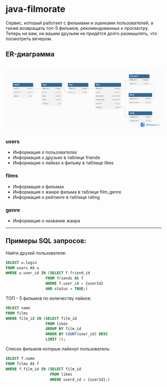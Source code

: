 # java-filmorate

Cервис, который работает с фильмами и оценками пользователей, а также возвращать топ-5 фильмов, рекомендованных к просмотру. Теперь ни вам, ни вашим друзьям не придётся долго размышлять, что посмотреть вечером.

## ER-диаграмма

![filmorate ER](/assets/images/er.png)
---
### users
- Информация о пользователях
- Информация о друзьях в таблице friends
- Информация о лайках к фильму в таблице likes

### films
- Информация о фильмах
- Информация о жанре фильма в таблице film_genre
- Информация о рейтинге в таблице rating

### genre
- Информация о название жанра

---

## Примеры SQL запросов:

Найти друзей пользователя:
```sql
SELECT u.login
FROM users AS u
WHERE u.user_id IN (SELECT f.friend_id
                  FROM friends AS f
                  WHERE f.user_id = {userId} 
                  AND status = TRUE;)
```


ТОП - 5 фильмов по количеству лайков:

```sql
SELECT name
FROM films
WHERE film_id IN (SELECT film_id
                  FROM likes
                  GROUP BY film_id
                  ORDER BY COUNT(user_id) DESC
                  LIMIT 5);
```

Список фильмов которые лайкнул пользователь:

```sql
SELECT f.name
FROM films AS f
WHERE f.film_id IN (SELECT film_id
                    FROM likes 
                    WHERE userd_id = {userId};)
```

